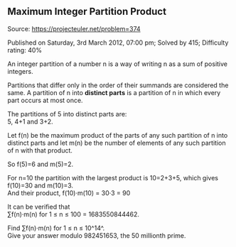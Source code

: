 Maximum Integer Partition Product
---------------------------------

Source: https://projecteuler.net/problem=374

Published on Saturday, 3rd March 2012, 07:00 pm; Solved by 415;
Difficulty rating: 40%

An integer partition of a number n is a way of writing n as a sum of
positive integers.

Partitions that differ only in the order of their summands are
considered the same. A partition of n into **distinct parts** is a
partition of n in which every part occurs at most once.

The partitions of 5 into distinct parts are:\
5, 4+1 and 3+2.

Let f(n) be the maximum product of the parts of any such partition of n
into distinct parts and let m(n) be the number of elements of any such
partition of n with that product.

So f(5)=6 and m(5)=2.

For n=10 the partition with the largest product is 10=2+3+5, which gives
f(10)=30 and m(10)=3.\
And their product, f(10)·m(10) = 30·3 = 90

It can be verified that\
∑f(n)·m(n) for 1 ≤ n ≤ 100 = 1683550844462.

Find ∑f(n)·m(n) for 1 ≤ n ≤ 10^14^.\
Give your answer modulo 982451653, the 50 millionth prime.
